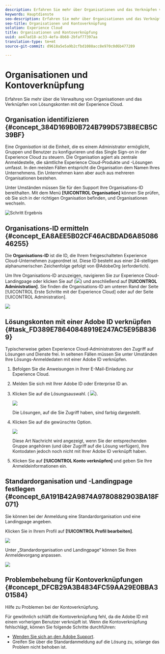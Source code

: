 ```yaml
---
description: Erfahren Sie mehr über Organisationen und das Verknüpfen von Lösungskonten mit der Experience Cloud.
keywords: Hauptdienste
seo-description: Erfahren Sie mehr über Organisationen und das Verknüpfen von Lösungskonten mit der Experience Cloud.
seo-title: Organisationen und Kontoverknüpfung
solution: Experience Cloud
title: Organisationen und Kontoverknüpfung
uuid: ae47ad18-ac33-4efa-8b68-2bfaf77397aa
translation-type: tm+mt
source-git-commit: d9618a5e5a9b2cfbd1088acc8e970c0d6b477289

---
```



# Organisationen und Kontoverknüpfung

Erfahren Sie mehr über die Verwaltung von Organisationen und das Verknüpfen von Lösungskonten mit der Experience Cloud.

<!-- accounts-experience-cloud.xml -->

## Organisation identifizieren {#concept_384D169B0B724B799D573B8ECB5C39BF}

Eine *Organisation* ist die Einheit, die es einem Administrator ermöglicht, Gruppen und Benutzer zu konfigurieren und das Single Sign-on in der Experience Cloud zu steuern. Die Organisation agiert als zentrale Anmeldestelle, die sämtliche Experience Cloud-Produkte und -Lösungen umfasst. In den meisten Fällen entspricht die Organisation dem Namen Ihres Unternehmens. Ein Unternehmen kann aber auch aus mehreren Organisationen bestehen.

Unter Umständen müssen Sie für den Support Ihre Organisations-ID bereithalten. Mit dem Menü **[!UICONTROL Organisation]** können Sie prüfen, ob Sie sich in der richtigen Organisation befinden, und Organisationen wechseln.

![Schritt Ergebnis](assets/organization-switch.png)

## Organisations-ID ermitteln {#concept_EA8AEE5B02CF46ACBDAD6A8508646255}

Die **Organisations-ID** ist die ID, die Ihrem freigeschalteten Experience Cloud-Unternehmen zugeordnet ist. Diese ID besteht aus einer 24-stelligen alphanumerischen Zeichenfolge gefolgt von @AdobeOrg (erforderlich).

Um Ihre Organisations-ID anzuzeigen, navigieren Sie zur Experience Cloud-Landingpage oder klicken Sie auf (![](assets/menu-icon.png)) und anschließend auf **[!UICONTROL Administration]**. Sie finden die Organisations-ID am unteren Rand der Seite [!UICONTROL Erste Schritte mit der Experience Cloud] oder auf der Seite [!UICONTROL Administration].

![](assets/administration-page.png)

## Lösungskonten mit einer Adobe ID verknüpfen {#task_FD389E78640848919E247AC5E95B8369}

Typischerweise geben Experience Cloud-Administratoren den Zugriff auf Lösungen und Dienste frei. In seltenen Fällen müssen Sie unter Umständen Ihre Lösungs-Anmeldedaten mit einer Adobe ID verknüpfen.

1. Befolgen Sie die Anweisungen in Ihrer E-Mail-Einladung zur Experience Cloud.
1. Melden Sie sich mit Ihrer Adobe ID oder Enterprise ID an.
1. Klicken Sie auf die Lösungsauswahl. ( ![](assets/menu-icon.png)).

   ![](assets/solutions-active.png)

   Die Lösungen, auf die Sie Zugriff haben, sind farbig dargestellt.
1. Klicken Sie auf die gewünschte Option.

   ![](assets/analytics-link-accounts.png)

   Diese Art Nachricht wird angezeigt, wenn Sie der entsprechenden Gruppe angehören (und über Zugriff auf die Lösung verfügen), Ihre Kontodaten jedoch noch nicht mit Ihrer Adobe ID verknüpft haben.
1. Klicken Sie auf **[!UICONTROL Konto verknüpfen]** und geben Sie Ihre Anmeldeinformationen ein.

## Standardorganisation und -Landingpage festlegen {#concept_6A191B42A9874A9780882903BA18F071}

Sie können bei der Anmeldung eine Standardorganisation und eine Landingpage angeben.

Klicken Sie in Ihrem Profil auf **[!UICONTROL Profil bearbeiten]**.

![](assets/edit-profile.png)

Unter „Standardorganisation und Landingpage“ können Sie Ihren Anmeldevorgang anpassen.

![](assets/default-organization.png)

## Problembehebung für Kontoverknüpfungen {#concept_DFCB29A3B4834FC59AA29E0BBA301584}

Hilfe zu Problemen bei der Kontoverknüpfung.

Für gewöhnlich schläft die Kontoverknüpfung fehl, da die Adobe ID mit einem vorherigen Benutzer verknüpft ist. Wenn die Kontoverknüpfung fehlschlägt, können Sie folgende Schritte durchführen:

* [Wenden Sie sich an den Adobe Support](https://helpx.adobe.com/marketing-cloud/contact-support.html).
* Greifen Sie über die Standardanmeldung auf die Lösung zu, solange das Problem nicht behoben ist.
